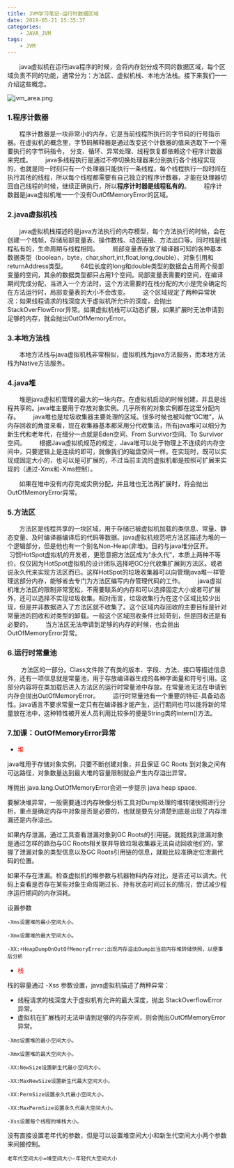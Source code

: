 ```yaml
---
title: JVM学习笔记-运行时数据区域
date: 2019-05-21 15:35:37
categories: 
    - JAVA_JVM
tags: 
    - JVM
---
```



&#160; &#160; &#160; &#160;​java虚拟机在运行java程序的时候，会将内存划分成不同的数据区域，每个区域负责不同的功能，通常分为：方法区、虚拟机栈、本地方法栈。接下来我们一一介绍这些概念。

![jvm_area.png](./jvm_area.png)


### 1.程序计数器

&#160; &#160; &#160; &#160;​程序计数器是一块非常小的内存，它是当前线程所执行的字节码的行号指示器。在虚拟机的概念里，字节码解释器是通过改变这个计数器的值来选取下一个需要执行的字节码指令， 分支、循环、异常处理、线程恢复都依赖这个程序计数器来完成。
&#160; &#160; &#160; &#160;java多线程执行是通过不停切换处理器来分别执行各个线程实现的，也就是同一时刻只有一个处理器只能执行一条线程，每个线程执行一段时间在执行其他的线程，所以每个线程都需要有自己独立的程序计数器，才能在处理器切回自己线程的时候，继续正确执行，所以**程序计时器是线程私有的**。
&#160; &#160; &#160; &#160;程序计数器是java虚拟机唯一一个没有OutOfMemoryError的区域。

### 2.java虚拟机栈

&#160; &#160; &#160; &#160;java虚拟机栈描述的是java方法执行的内存模型，每个方法执行的时候，会在创建一个栈帧，存储局部变量表、操作数栈、动态链接、方法出口等。同时栈是线程私有的，生命周期与线程相同。
&#160; &#160; &#160; &#160;局部变量表存放了编译器可知的各种基本数据类型（boolean，byte，char,short,int,float,long,double）、对象引用和returnAddress类型。
&#160; &#160; &#160; &#160;64位长度的long和double类型的数据会占用两个局部变量的空间，其余的数据类型都只占用1个空间。局部变量表需要的空间，在编译期间完成分配，当进入一个方法时，这个方法需要的在栈分配的大小是完全确定的在方法运行时，局部变量表的大小不会改变。
&#160; &#160; &#160; &#160;这个区域规定了两种异常状况：如果线程请求的栈深度大于虚拟机所允许的深度，会抛出StackOverFlowError异常。如果虚拟机栈可以动态扩展，如果扩展时无法申请到足够的内存，就会抛出OutOfMemoryError。



### 3.本地方法栈

&#160; &#160; &#160; &#160;本地方法栈与java虚拟机栈非常相似，虚拟机栈为java方法服务，而本地方法栈为Native方法服务。

### 4.java堆

&#160; &#160; &#160; &#160;堆是java虚拟机管理的最大的一块内存。在虚拟机启动的时候创建，并且是线程共享的。java堆主要用于存放对象实例。几乎所有的对象实例都在这里分配内存。
&#160; &#160; &#160; &#160;​java堆也是垃圾收集器主要处理的区域。很多时候也被叫做“GC堆”，从内存回收的角度来看，现在收集器基本都采用分代收集法，所有java堆可以细分为新生代和老年代，在细分一点就是Eden空间、From Survivor空间、To Survivor空间。
&#160; &#160; &#160; &#160;根据Java虚拟机规范的规定，Java堆可以处于物理上不连续的内存空间中，只要逻辑上是连续的即可，就像我们的磁盘空间一样。在实现时，既可以实现成固定大小的，也可以是可扩展的，不过当前主流的虚拟机都是按照可扩展来实现的（通过-Xmx和-Xms控制）。

&#160; &#160; &#160; &#160;如果在堆中没有内存完成实例分配，并且堆也无法再扩展时，将会抛出OutOfMemoryError异常。


### 5.方法区

&#160; &#160; &#160; &#160;方法区是线程共享的一块区域，用于存储已被虚拟机加载的类信息、常量、静态变量、及时编译器编译后的代码等数据。java虚拟机规范吧方法区描述为堆的一个逻辑部分，但是他也有一个别名Non-Heap(非堆)。目的与java堆分区开。
&#160; &#160; &#160; &#160;习惯HotSpot虚拟机的开发者，更愿意把方法区成为“永久代”，本质上两种不等价，仅仅因为HotSpot虚拟机的设计团队选择吧GC分代收集扩展到方法区。或者说永久代来实现方法区而已。这样HotSpot的垃圾收集器可以向管理java堆一样管理这部分内存，能够省去专门为方法区编写内存管理代码的工作。
&#160; &#160; &#160; &#160;java虚拟机堆方法区的限制非常宽松，不需要联系的内存和可以选择固定大小或者可扩展外，还可以选择不实现垃圾收集。相对而言，垃圾收集行为在这个区域比较少出现，但是并非数据进入了方法区就不收集了。这个区域内存回收的主要目标是针对常量池的回收和对类型的卸载。一般这个区域回收条件比较苛刻，但是回收还是有必要的。
&#160; &#160; &#160; &#160;当方法区无法申请到足够的内存的时候，也会抛出OutOfMemoryError异常。

### 6.运行时常量池

&#160; &#160; &#160; &#160; 方法区的一部分。Class文件除了有类的版本、字段、方法、接口等描述信息外，还有一项信息就是常量池，用于存放编译器生成的各种字面量和符号引用。这部分内容将在类加载后进入方法区的运行时常量池中存放。在常量池无法在申请到内存会抛出OutOfMemoryError。
&#160; &#160; &#160; &#160;运行时常量池有一个重要的特征-具备动态性。java语言不要求常量一定只有在编译器才能产生，运行期间也可以能将新的常量放在池中，这种特性被开发人员利用比较多的便是String类的intern()方法。


### 7.加课：OutOfMemoryError异常

- <font color='red'>堆</font>

java堆用于存储对象实例，只要不断创建对象，并且保证 GC Roots 到对象之间有可达路径，对象数量达到最大堆的容量限制就会产生内存溢出异常。

堆抛出 java.lang.OutOfMemoryError会进一步提示 java heap space.

要解决堆异常，一般需要通过内存映像分析工具对Dump处理的堆转储快照进行分析，重点是确定内存中对象是否是必要的，也就是要先分清楚到底是出现了内存泄漏还是内存溢出。

如果内存泄漏，通过工具查看泄漏对象到GC Roots的引用链。就能找到泄漏对象是通过怎样的路劲与GC Roots相关联并导致垃圾收集器无法自动回收他们的，掌握了泄漏对象的类型信息以及GC Roots引用链的信息，就能比较准确定位泄漏代码的位置。

如果不存在泄漏。检查虚拟机的堆参数与机器物料内存对比，是否还可以调大。代码上查看是否存在某些对象生命周期过长、持有状态时间过长的情况，尝试减少程序运行期间的内存消耗。

设置参数
```
-Xms设置堆的最小空间大小。

-Xmx设置堆的最大空间大小。

-XX:+HeapDumpOnOutOfMemoryError:出现内存溢出Dump出当前内存堆转储快照，以便事后分析
```


- <font color='red'>栈</font>

栈的容量通过 -Xss 参数设置，java虚拟机描述了两种异常：

+ 线程请求的栈深度大于虚拟机有允许的最大深度，抛出 StackOverflowError异常。
+ 虚拟机在扩展栈时无法申请到足够的内存空间，则会抛出OutOfMemoryError异常。












```
-Xms设置堆的最小空间大小。

-Xmx设置堆的最大空间大小。

-XX:NewSize设置新生代最小空间大小。

-XX:MaxNewSize设置新生代最大空间大小。

-XX:PermSize设置永久代最小空间大小。

-XX:MaxPermSize设置永久代最大空间大小。

-Xss设置每个线程的堆栈大小。
```
没有直接设置老年代的参数，但是可以设置堆空间大小和新生代空间大小两个参数来间接控制。

```
老年代空间大小=堆空间大小-年轻代大空间大小
```

